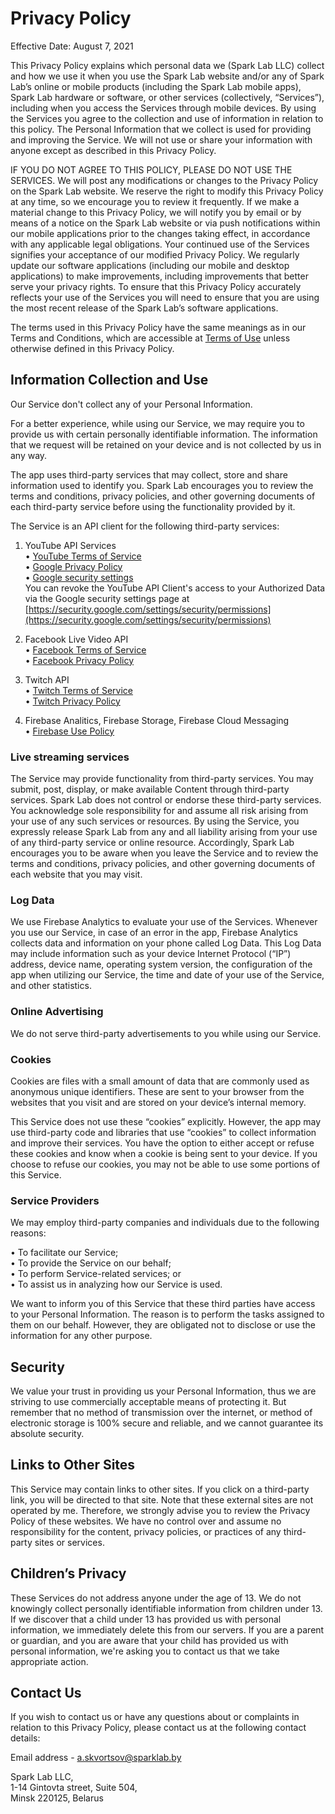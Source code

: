 # Privacy Policy

Effective Date: August 7, 2021

This Privacy Policy explains which personal data we (Spark Lab LLC) collect and how we use it when you use the Spark Lab website and/or any of Spark Lab’s online or mobile products (including the Spark Lab mobile apps), Spark Lab hardware or software, or other services (collectively, “Services”), including when you access the Services through mobile devices. By using the Services you agree to the collection and use of information in relation to this policy. The Personal Information that we collect is used for providing and improving the Service. We will not use or share your information with anyone except as described in this Privacy Policy.

IF YOU DO NOT AGREE TO THIS POLICY, PLEASE DO NOT USE THE SERVICES. We will post any modifications or changes to the Privacy Policy on the Spark Lab website. We reserve the right to modify this Privacy Policy at any time, so we encourage you to review it frequently. If we make a material change to this Privacy Policy, we will notify you by email or by means of a notice on the Spark Lab website or via push notifications within our mobile applications prior to the changes taking effect, in accordance with any applicable legal obligations. Your continued use of the Services signifies your acceptance of our modified Privacy Policy. We regularly update our software applications (including our mobile and desktop applications) to make improvements, including improvements that better serve your privacy rights. To ensure that this Privacy Policy accurately reflects your use of the Services you will need to ensure that you are using the most recent release of the Spark Lab’s software applications.

The terms used in this Privacy Policy have the same meanings as in our Terms and Conditions, which are accessible at [Terms of Use](https://sparklabdev.github.io/legal/terms) unless otherwise defined in this Privacy Policy.

## Information Collection and Use

Our Service don't collect any of your Personal Information.

For a better experience, while using our Service, we may require you to provide us with certain personally identifiable information. The information that we request will be retained on your device and is not collected by us in any way.

The app uses third-party services that may collect, store and share information used to identify you.
Spark Lab encourages you to review the terms and conditions, privacy policies, and other governing documents of each third-party service before using the functionality provided by it.

The Service is an API client for the following third-party services:  
1. YouTube API Services  
   • [YouTube Terms of Service](https://www.youtube.com/t/terms)  
   • [Google Privacy Policy](http://www.google.com/policies/privacy)  
   • [Google security settings](https://security.google.com/settings/security/permissions)  
   You can revoke the YouTube API Client's access to your Authorized Data via the Google security settings page at [https://security.google.com/settings/security/permissions](https://security.google.com/settings/security/permissions)
   
2. Facebook Live Video API  
   • [Facebook Terms of Service](https://www.facebook.com/legal/terms)  
   • [Facebook Privacy Policy](https://developers.facebook.com/terms#privacypolicy)
   
3. Twitch API  
   • [Twitch Terms of Service](https://www.twitch.tv/p/en/legal/terms-of-service/)  
   • [Twitch Privacy Policy](https://www.twitch.tv/p/legal/privacy-policy/)  
      
4. Firebase Analitics, Firebase Storage, Firebase Cloud Messaging  
   • [Firebase Use Policy](https://firebase.google.com/policies/analytics)   

### Live streaming services

The Service may provide functionality from third-party services. You may submit, post, display, or make available Content through third-party services. Spark Lab does not control or endorse these third-party services. You acknowledge sole responsibility for and assume all risk arising from your use of any such services or resources. By using the Service, you expressly release Spark Lab from any and all liability arising from your use of any third-party service or online resource. Accordingly, Spark Lab encourages you to be aware when you leave the Service and to review the terms and conditions, privacy policies, and other governing documents of each website that you may visit.

### Log Data

We use Firebase Analytics to evaluate your use of the Services. Whenever you use our Service, in case of an error in the app, Firebase Analytics collects data and information on your phone called Log Data. This Log Data may include information such as your device Internet Protocol (“IP”) address, device name, operating system version, the configuration of the app when utilizing our Service, the time and date of your use of the Service, and other statistics.

### Online Advertising

We do not serve third-party advertisements to you while using our Service.

### Cookies

Cookies are files with a small amount of data that are commonly used as anonymous unique identifiers. These are sent to your browser from the websites that you visit and are stored on your device’s internal memory.

This Service does not use these “cookies” explicitly. However, the app may use third-party code and libraries that use “cookies” to collect information and improve their services. You have the option to either accept or refuse these cookies and know when a cookie is being sent to your device. If you choose to refuse our cookies, you may not be able to use some portions of this Service.

### Service Providers

We may employ third-party companies and individuals due to the following reasons:

• To facilitate our Service;  
• To provide the Service on our behalf;  
• To perform Service-related services; or  
• To assist us in analyzing how our Service is used.

We want to inform you of this Service that these third parties have access to your Personal Information. The reason is to perform the tasks assigned to them on our behalf. However, they are obligated not to disclose or use the information for any other purpose.

## Security

We value your trust in providing us your Personal Information, thus we are striving to use commercially acceptable means of protecting it. But remember that no method of transmission over the internet, or method of electronic storage is 100% secure and reliable, and we cannot guarantee its absolute security.

## Links to Other Sites

This Service may contain links to other sites. If you click on a third-party link, you will be directed to that site. Note that these external sites are not operated by me. Therefore, we strongly advise you to review the Privacy Policy of these websites. We have no control over and assume no responsibility for the content, privacy policies, or practices of any third-party sites or services.

## Children’s Privacy

These Services do not address anyone under the age of 13. We do not knowingly collect personally identifiable information from children under 13. If we discover that a child under 13 has provided us with personal information, we immediately delete this from our servers. If you are a parent or guardian, and you are aware that your child has provided us with personal information, we're asking you to contact us that we take appropriate action.

## Contact Us

If you wish to contact us or have any questions about or complaints in relation to this Privacy Policy, please contact us at the following contact details:

Email address - [a.skvortsov@sparklab.by](mailto:a.skvortsov@sparklab.by)

Spark Lab LLC,  
1-14 Gintovta street, Suite 504,  
Minsk 220125, Belarus  

